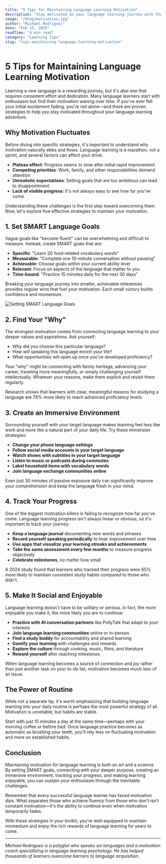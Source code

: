 ```yaml
---
title: "5 Tips for Maintaining Language Learning Motivation"
description: "Stay motivated on your language learning journey with these proven strategies and practical tips for consistent progress."
image: "/blog/motivation.jpg"
author: "Michael Rodriguez"
date: "Feb 15, 2025"
readTime: "4 min read"
category: "Learning Tips"
slug: "tips-maintaining-language-learning-motivation"
---
```


# 5 Tips for Maintaining Language Learning Motivation

Learning a new language is a rewarding journey, but it's also one that requires consistent effort and dedication. Many language learners start with enthusiasm but find their motivation waning over time. If you've ever felt your initial excitement fading, you're not alone—and there are proven strategies to help you stay motivated throughout your language learning adventure.

## Why Motivation Fluctuates

Before diving into specific strategies, it's important to understand why motivation naturally ebbs and flows. Language learning is a marathon, not a sprint, and several factors can affect your drive:

- **Plateau effect**: Progress seems to slow after initial rapid improvement
- **Competing priorities**: Work, family, and other responsibilities demand attention
- **Unrealistic expectations**: Setting goals that are too ambitious can lead to disappointment
- **Lack of visible progress**: It's not always easy to see how far you've come

Understanding these challenges is the first step toward overcoming them. Now, let's explore five effective strategies to maintain your motivation.

## 1. Set SMART Language Goals

Vague goals like "become fluent" can be overwhelming and difficult to measure. Instead, create SMART goals that are:

- **Specific**: "Learn 20 food-related vocabulary words"
- **Measurable**: "Complete one 10-minute conversation without pausing"
- **Achievable**: Choose goals within your current ability level
- **Relevant**: Focus on aspects of the language that matter to you
- **Time-bound**: "Practice 15 minutes daily for the next 30 days"

Breaking your language journey into smaller, achievable milestones provides regular wins that fuel your motivation. Each small victory builds confidence and momentum.

![Setting SMART Language Goals](/blog/smart-goals.jpg)

## 2. Find Your "Why"

The strongest motivation comes from connecting language learning to your deeper values and aspirations. Ask yourself:

- Why did you choose this particular language?
- How will speaking this language enrich your life?
- What opportunities will open up once you've developed proficiency?

Your "why" might be connecting with family heritage, advancing your career, traveling more meaningfully, or simply challenging yourself intellectually. Whatever your reasons, make them explicit and revisit them regularly.

Research shows that learners with clear, meaningful reasons for studying a language are 78% more likely to reach advanced proficiency levels.

## 3. Create an Immersive Environment

Surrounding yourself with your target language makes learning feel less like work and more like a natural part of your daily life. Try these immersion strategies:

- **Change your phone language settings**
- **Follow social media accounts in your target language**
- **Watch shows with subtitles in your target language**
- **Listen to music or podcasts during commutes**
- **Label household items with vocabulary words**
- **Join language exchange communities online**

Even just 30 minutes of passive exposure daily can significantly improve your comprehension and keep the language fresh in your mind.

## 4. Track Your Progress

One of the biggest motivation killers is failing to recognize how far you've come. Language learning progress isn't always linear or obvious, so it's important to track your journey:

- **Keep a language journal** documenting new words and phrases
- **Record yourself speaking periodically** to hear improvement over time
- **Use apps that visualize your learning streaks and achievements**
- **Take the same assessment every few months** to measure progress objectively
- **Celebrate milestones**, no matter how small

A 2024 study found that learners who tracked their progress were 65% more likely to maintain consistent study habits compared to those who didn't.

## 5. Make It Social and Enjoyable

Language learning doesn't have to be solitary or serious. In fact, the more enjoyable you make it, the more likely you are to continue:

- **Practice with AI conversation partners** like PollyTalk that adapt to your interests
- **Join language learning communities** online or in-person
- **Find a study buddy** for accountability and shared learning
- **Gamify your learning** with challenges and rewards
- **Explore the culture** through cooking, music, films, and literature
- **Reward yourself** after reaching milestones

When language learning becomes a source of connection and joy rather than just another task on your to-do list, motivation becomes much less of an issue.

## The Power of Routine

While not a separate tip, it's worth emphasizing that building language learning into your daily routine is perhaps the most powerful strategy of all. Motivation is unreliable, but habits are stable.

Start with just 15 minutes a day at the same time—perhaps with your morning coffee or before bed. Once language practice becomes as automatic as brushing your teeth, you'll rely less on fluctuating motivation and more on established habits.

## Conclusion

Maintaining motivation for language learning is both an art and a science. By setting SMART goals, connecting with your deeper purpose, creating an immersive environment, tracking your progress, and making learning enjoyable, you can sustain your enthusiasm through the inevitable challenges.

Remember that every successful language learner has faced motivation dips. What separates those who achieve fluency from those who don't isn't constant motivation—it's the ability to continue even when motivation temporarily fades.

With these strategies in your toolkit, you're well-equipped to maintain momentum and enjoy the rich rewards of language learning for years to come.

---

*Michael Rodriguez is a polyglot who speaks six languages and a motivation coach specializing in language learning psychology. He has helped thousands of learners overcome barriers to language acquisition.*
